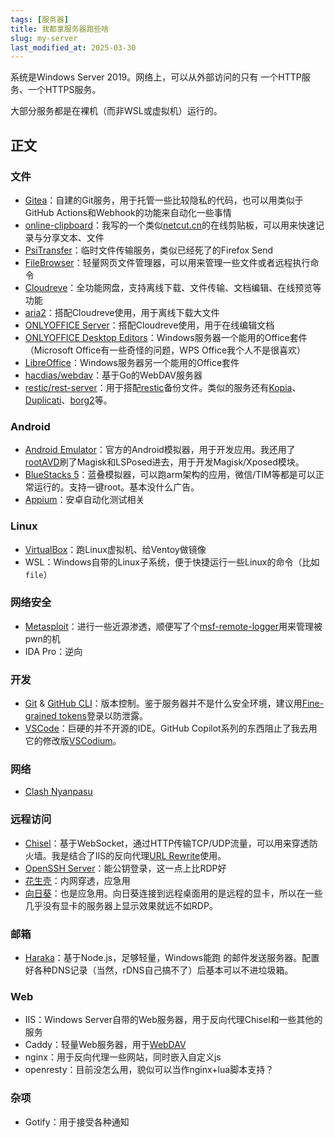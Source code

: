 ```yaml
---
tags: [服务器]
title: 我都拿服务器跑些啥
slug: my-server
last_modified_at: 2025-03-30
---
```


系统是Windows Server 2019。网络上，可以从外部访问的只有 一个HTTP服务、一个HTTPS服务。

大部分服务都是在裸机（而非WSL或虚拟机）运行的。

## 正文

### 文件

- [Gitea](https://about.gitea.com/)：自建的Git服务，用于托管一些比较隐私的代码，也可以用类似于GitHub Actions和Webhook的功能来自动化一些事情
- [online-clipboard](https://github.com/Young-Lord/online-clipboard)：我写的一个类似[netcut.cn](https://netcut.cn)的在线剪贴板，可以用来快速记录与分享文本、文件
- [PsiTransfer](https://github.com/psi-4ward/psitransfer)：临时文件传输服务，类似已经死了的Firefox Send
- [FileBrowser](https://github.com/filebrowser/filebrowser)：轻量网页文件管理器，可以用来管理一些文件或者远程执行命令
- [Cloudreve](https://cloudreve.org/)：全功能网盘，支持离线下载、文件传输、文档编辑、在线预览等功能
- [aria2](https://github.com/aria2/aria2)：搭配Cloudreve使用，用于离线下载大文件
- [ONLYOFFICE Server](https://zhuanlan.zhihu.com/p/608314154)：搭配Cloudreve使用，用于在线编辑文档
- [ONLYOFFICE Desktop Editors](https://www.onlyoffice.com/desktop.aspx)：Windows服务器一个能用的Office套件（Microsoft Office有一些奇怪的问题，WPS Office我个人不是很喜欢）
- [LibreOffice](https://www.libreoffice.org/)：Windows服务器另一个能用的Office套件
- [hacdias/webdav](https://github.com/hacdias/webdav)：基于Go的WebDAV服务器
- [restic/rest-server](https://github.com/restic/rest-server)：用于搭配[restic](https://github.com/restic/restic)备份文件。类似的服务还有[Kopia](https://github.com/kopia/kopia)、[Duplicati](https://github.com/duplicati/duplicati)、[borg2](https://github.com/borgbackup/borg)等。

### Android

- [Android Emulator](https://developer.android.com/studio)：官方的Android模拟器，用于开发应用。我还用了[rootAVD](https://gitlab.com/newbit/rootAVD)刷了Magisk和LSPosed进去，用于开发Magisk/Xposed模块。
- [BlueStacks 5](https://www.bluestacks.com/tw/index.html)：蓝叠模拟器，可以跑arm架构的应用，微信/TIM等都是可以正常运行的。支持一键root。基本没什么广告。
- [Appium](https://appium.io)：安卓自动化测试相关

### Linux

- [VirtualBox](https://www.virtualbox.org/)：跑Linux虚拟机、给Ventoy做镜像
- WSL：Windows自带的Linux子系统，便于快捷运行一些Linux的命令（比如`file`）

### 网络安全

- [Metasploit](https://www.metasploit.com/)：进行一些近源渗透，顺便写了个[msf-remote-logger](https://github.com/Young-Lord/msf-remote-logger)用来管理被pwn的机
- IDA Pro：逆向

### 开发

- [Git](https://git-scm.com/) & [GitHub CLI](https://cli.github.com/)：版本控制。鉴于服务器并不是什么安全环境，建议用[Fine-grained tokens](https://github.com/settings/tokens?type=beta)登录以防泄露。
- [VSCode](https://code.visualstudio.com/)：巨硬的并不开源的IDE。GitHub Copilot系列的东西阻止了我去用它的修改版[VSCodium](https://github.com/VSCodium/vscodium)。

### 网络

- [Clash Nyanpasu](https://nyanpasu.elaina.moe)

### 远程访问

- [Chisel](https://github.com/jpillora/chisel)：基于WebSocket，通过HTTP传输TCP/UDP流量，可以用来穿透防火墙。我是结合了IIS的反向代理[URL Rewrite](https://www.iis.net/downloads/microsoft/url-rewrite)使用。
- [OpenSSH Server](https://learn.microsoft.com/zh-cn/windows-server/administration/openssh/openssh_install_firstuse)：能公钥登录，这一点上比RDP好
- [花生壳](https://hsk.oray.com/)：内网穿透，应急用
- [向日葵](https://sunlogin.oray.com/)：也是应急用。向日葵连接到远程桌面用的是远程的显卡，所以在一些几乎没有显卡的服务器上显示效果就远不如RDP。

### 邮箱

- [Haraka](https://github.com/haraka/Haraka)：基于Node.js，足够轻量，Windows能跑 的邮件发送服务器。配置好各种DNS记录（当然，rDNS自己搞不了）后基本可以不进垃圾箱。

### Web

- IIS：Windows Server自带的Web服务器，用于反向代理Chisel和一些其他的服务
- Caddy：轻量Web服务器，用于[WebDAV](/posts/caddy-webdav)
- nginx：用于反向代理一些网站，同时嵌入自定义js
- openresty：目前没怎么用，貌似可以当作nginx+lua脚本支持？

### 杂项

- Gotify：用于接受各种通知
